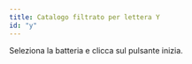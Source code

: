 ```yaml
---
title: Catalogo filtrato per lettera Y
id: "y"
---
```

Seleziona la batteria e clicca sul pulsante inizia.